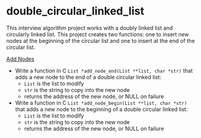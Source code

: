 # double_circular_linked_list
This interview algorithm project works with a doubly linked list and circularly linked list. This project creates two functions: one to insert new nodes at the beginning of the circular list and one to insert at the end of the circular list.

[Add Nodes](/double_circular_linked_list/0-add_node.c)
* Write a function in C `List *add_node_end(List **list, char *str)` that adds a new node to the end of a double circular linked list:
  * `List` is the list to modify
  * `str` is the string to copy into the new node
  * returns the address of the new node, or NULL on failure
* Write a function in C `List *add_node_begin(List **list, char *str)` that adds a new node to the beginning of a double circular linked list:
  * `List` is the list to modify
  * `str` is the string to copy into the new node
  * returns the address of the new node, or NULL on failure
